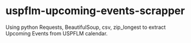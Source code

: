 # uspflm-upcoming-events-scrapper
Using python Requests, BeautifulSoup, csv, zip_longest to extract Upcoming Events from USPFLM calendar.
